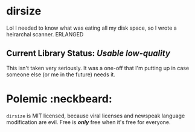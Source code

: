 dirsize
=======

Lol I needed to know what was eating all my disk space, so I wrote a heirarchal scanner.  ERLANGED





Current Library Status: *Usable low-quality*
--------------------------------------------

This isn't taken very seriously.  It was a one-off that I'm putting up in case someone else (or me in the future) needs it.





Polemic :neckbeard:
===================

`dirsize` is MIT licensed, because viral licenses and newspeak language modification are evil.  Free is ***only*** free when it's free for everyone.